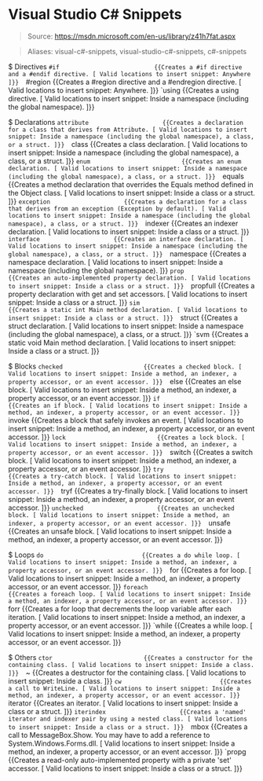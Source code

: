 # Visual Studio C# Snippets

> Source: https://msdn.microsoft.com/en-us/library/z41h7fat.aspx

> Aliases: visual-c#-snippets, visual-studio-c#-snippets, c#-snippets

$ Directives
    `#if                           {{Creates a #if directive and a #endif directive. [ Valid locations to insert snippet: Anywhere ]}} 
    `#region                       {{Creates a #region directive and a #endregion directive. [ Valid locations to insert snippet: Anywhere. ]}} 
    `using                         {{Creates a using directive. [ Valid locations to insert snippet: Inside a namespace (including the global namespace). ]}} 

$ Declarations
    `attribute                     {{Creates a declaration for a class that derives from Attribute. [ Valid locations to insert snippet: Inside a namespace (including the global namespace), a class, or a struct. ]}} 
    `class                         {{Creates a class declaration. [ Valid locations to insert snippet: Inside a namespace (including the global namespace), a class, or a struct. ]}} 
    `enum                          {{Creates an enum declaration. [ Valid locations to insert snippet: Inside a namespace (including the global namespace), a class, or a struct. ]}} 
    `equals                        {{Creates a method declaration that overrides the Equals method defined in the Object class. [ Valid locations to insert snippet: Inside a class or a struct. ]}} 
    `exception                     {{Creates a declaration for a class that derives from an exception (Exception by default). [ Valid locations to insert snippet: Inside a namespace (including the global namespace), a class, or a struct. ]}} 
    `indexer                       {{Creates an indexer declaration. [ Valid locations to insert snippet: Inside a class or a struct. ]}} 
    `interface                     {{Creates an interface declaration. [ Valid locations to insert snippet: Inside a namespace (including the global namespace), a class, or a struct. ]}} 
    `namespace                     {{Creates a namespace declaration. [ Valid locations to insert snippet: Inside a namespace (including the global namespace). ]}} 
    `prop                          {{Creates an auto-implemented property declaration. [ Valid locations to insert snippet: Inside a class or a struct. ]}} 
    `propfull                      {{Creates a property declaration with get and set accessors. [ Valid locations to insert snippet: Inside a class or a struct. ]}} 
    `sim                           {{Creates a static int Main method declaration. [ Valid locations to insert snippet: Inside a class or a struct. ]}} 
    `struct                        {{Creates a struct declaration. [ Valid locations to insert snippet: Inside a namespace (including the global namespace), a class, or a struct. ]}} 
    `svm                           {{Creates a static void Main method declaration. [ Valid locations to insert snippet: Inside a class or a struct. ]}} 

$ Blocks
    `checked                       {{Creates a checked block. [ Valid locations to insert snippet: Inside a method, an indexer, a property accessor, or an event accessor. ]}} 
    `else                          {{Creates an else block. [ Valid locations to insert snippet: Inside a method, an indexer, a property accessor, or an event accessor. ]}} 
    `if                            {{Creates an if block. [ Valid locations to insert snippet: Inside a method, an indexer, a property accessor, or an event accessor. ]}} 
    `invoke                        {{Creates a block that safely invokes an event. [ Valid locations to insert snippet: Inside a method, an indexer, a property accessor, or an event accessor. ]}} 
    `lock                          {{Creates a lock block. [ Valid locations to insert snippet: Inside a method, an indexer, a property accessor, or an event accessor. ]}} 
    `switch                        {{Creates a switch block. [ Valid locations to insert snippet: Inside a method, an indexer, a property accessor, or an event accessor. ]}} 
    `try                           {{Creates a try-catch block. [ Valid locations to insert snippet: Inside a method, an indexer, a property accessor, or an event accessor. ]}} 
    `tryf                          {{Creates a try-finally block. [ Valid locations to insert snippet: Inside a method, an indexer, a property accessor, or an event accessor. ]}} 
    `unchecked                     {{Creates an unchecked block. [ Valid locations to insert snippet: Inside a method, an indexer, a property accessor, or an event accessor. ]}} 
    `unsafe                        {{Creates an unsafe block. [ Valid locations to insert snippet: Inside a method, an indexer, a property accessor, or an event accessor. ]}} 

$ Loops
    `do                            {{Creates a do while loop. [ Valid locations to insert snippet: Inside a method, an indexer, a property accessor, or an event accessor. ]}} 
    `for                           {{Creates a for loop. [ Valid locations to insert snippet: Inside a method, an indexer, a property accessor, or an event accessor. ]}} 
    `foreach                       {{Creates a foreach loop. [ Valid locations to insert snippet: Inside a method, an indexer, a property accessor, or an event accessor. ]}} 
    `forr                          {{Creates a for loop that decrements the loop variable after each iteration. [ Valid locations to insert snippet: Inside a method, an indexer, a property accessor, or an event accessor. ]}} 
    `while                         {{Creates a while loop. [ Valid locations to insert snippet: Inside a method, an indexer, a property accessor, or an event accessor. ]}} 

$ Others
    `ctor                          {{Creates a constructor for the containing class. [ Valid locations to insert snippet: Inside a class. ]}} 
    `~                             {{Creates a destructor for the containing class. [ Valid locations to insert snippet: Inside a class. ]}} 
    `cw                            {{Creates a call to WriteLine. [ Valid locations to insert snippet: Inside a method, an indexer, a property accessor, or an event accessor. ]}} 
    `iterator                      {{Creates an iterator. [ Valid locations to insert snippet: Inside a class or a struct. ]}} 
    `iterindex                     {{Creates a 'named' iterator and indexer pair by using a nested class. [ Valid locations to insert snippet: Inside a class or a struct. ]}} 
    `mbox                          {{Creates a call to MessageBox.Show. You may have to add a reference to System.Windows.Forms.dll. [ Valid locations to insert snippet: Inside a method, an indexer, a property accessor, or an event accessor. ]}} 
    `propg                         {{Creates a read-only auto-implemented property with a private 'set' accessor. [ Valid locations to insert snippet: Inside a class or a struct. ]}} 

